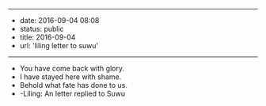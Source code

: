 - --
- date: 2016-09-04 08:08
- status: public
- title: 2016-09-04
- url: 'liling letter to suwu'
- --
- You have come back with glory.
- I have stayed here with shame.
- Behold what fate has done to us.
- -Liling: An letter replied to Suwu

